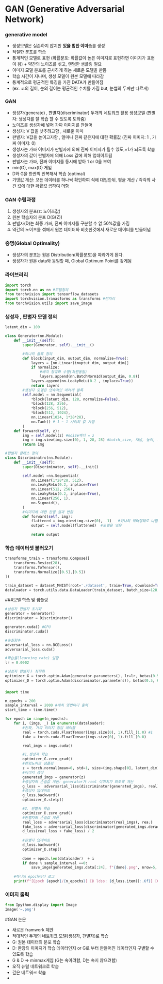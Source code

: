 # GAN (Generative Adversarial Network)

### generative model
- 생성모델은 실존하지 않지만 **있을 법한 이미**습를 생성
- 적절한 분포를 학습
- 통계적인 모델로 표현 (확률분포: 확률값이 높은 이미지로 표현하면 이미지가 표현이 됨) + 약간의 노이즈를 섞고, 랜덤한 샘플링 필요
- 이미지 모델 분포를 근사하게 하는 새로운 모델을 만듬
- 학습 시간이 지나며, 생성 모델이 원본 모델에 따라감
- 통계적으로 평균적인 특징을 가진 DATA가 만들어짐
- (ex. 코의 길이, 눈의 길이는 평균적인 수치를 가짐 but, 눈썹의 두께만 다르게)

### GAN
- 생성자(generate) , 판별자(discriminator) 두개의 네트워크 활용 생성모델 (판별자: 생성자를 잘 학습 할 수 있도록 도와줌)
- 노이즈를 생성자에 넣어 가짜 이미지를 만들어
- 생성자: V 값을 낮추려고함 , 새로운 이미
- 판별자: V값을 높이고자함 , 얼마나 진짜 같은지에 대한 확률값 (진짜 이미지: 1 , 가짜 이미지: 0)
- 생성자는 가짜 이미지가 판별자에 의해 진짜 이미지가 될수 있도,=1가 되도록 학습
- 생성자의 값이 판별자에 의해 Loss 값에 의해 업데이트됨
- 판별자는 가짜, 진짜 이미지를 동시에 받아 1 or 0을 부여
- min(G), max(D) 게임
- D와 G을 한번씩 반복해서 학습 (optimal)
- 기댓값 계산: 모든 데이터를 하나씩 확인하여 식에 대입한뒤, 평균 계산 / 각각의 사건 값에 대한 확률값 곱하여 더함

### GAN 수렴과정
1. 생성자의 분포(z: 노이즈값)
2. 원본 학습자의 분포 D(G(Z))
3. 판별자(D)는 최종 가짜, 진짜 이미지를 구분할 수 없 50%값을 가짐 
4. 약간의 노이즈를 섞에서 원본 데이터와 비슷한것에서 새로운 데이터를 만들어냄

### 증명(Global Optimality)
- 생성자의 분포는 원본 Distribution(확률분포)을 따라가게 된다.
- 생성자가 원본 data와 동일할 때, Global Optimum Point를 갖게됨

### 라이브러리 
```python
import torch
import torch.nn as nn #모델정의
from torchvision import tensorflow_datasets
import torchvision.tranasforms as transforms #전처리
from torchvision.utils import save_image
```

### 생성자 , 판별자 모델 정의 
```python
latent_dim = 100 

class Generator(nn.Module):
    def __init__(self):
        super(Generator, self).__init__()

        #하나의 블록 정의
        def block(input_dim, output_dim, normalize=True):
            layers = [nn.Linear(inuptut_dim, output_dim)]
            if normalize:
                #배치 정규화 수행(차원동일)
                layers.append(nn.BatchNorm1d(output_dim, 0.8))
            layers.append(nn.LeakyReLu(0.2 , inplace=True))
            return layers
        #생성자 모델은 연속적인 여러개 블록
        self.model = nn.Sequential(
            *block(latent_dim, 128, normalize=False),
            *block(128, 256),
            *block(256, 512),
            *block(512, 1024),
            nn.Linear(1024, 1*28*28),
            nn.Tanh() #-1 ~ 1 사이의 값 가짐
        )
    def forward(self, z):
        img = self.model(z) #noize벡터 = z
        img = img.view(img.size(0), 1, 28, 28) #batch_size, 채널, 높이, 너비
        return img

#판별자 클래스 정의
class Discriminatro(nn.Module):
    def __init__(self):
        super(Discriminator, self).__init()

        self.model =nn.Sequential(
            nn.Linear(1*28*28, 512),
            nn.LeakyReLu(0.2, inplace=True)
            nn.Linear(512, 256),
            nn.LeakyReLu(0.2, inplace=True),
            nn.Linear(256, 1),
            nn.Sigmoid(),
        )
        #이미지에 대한 판별 결과 반환
        def forward(self, img):
            flattened = img.view(img.size(0), -1)   #하나의 벡터형태로 나열
            output = self.model(flattened)  #모델을 넣음
            
            return output
```

### 학습 데이터셋 불러오기
```python
transforms_train = transforms.Compose([
    transforms.Resize(28),
    transforms.ToTensor(),
    transforms.Normalize([0.5],[0.5])
])

train_dataset = dataset_MNIST(root='./dataset', train=True, download=True, transform=transforms_train)
dataloader = torch.utils.data.DataLoader(train_dataset, batch_size=128, suffle=True, num_workses=4)

```

###모델 학습 및 샘플링 
```python
#생성자 판별자 초기화
generator = Generator()
discriminator = Discriminator()

generator.cuda() #GPU
discriminator.cuda()

#손실함수
adversarial_loss = nn.BCELoss()
adversarial_loss.cuda()

#학습률(learning rate) 설정
lr = 0.0002

#생성자 판별자ㅏ 최적화
optimizer_G = torch.optim.Adam(generator.parameters(), lr=lr, betas(0.5, 0.999))
optimizer_D = torch.optim.Adam(discriminator.parameters(), betas(0.5, 0.999))
```

###  
```python
import time

n_epochs = 200
sample_interval = 2000 #배치 몇번마다 출력
start_time = time.time()

for epoch in range(n_epochs):
    for i, (imgs, _) in enumerate(dataloader):
        #진짜, 가짜 이미지 정답 레이블 
        real = torch.cuda.FloatTensor(imgs.size(0), 1).fill_(1.0) #1
        fake = torch.cuda.FloatTensor(imgs.size(0), 1).fill_(0.0)

        real_imgs = imgs.cuda()

        #1.생성자 학습
        optimizer_G.zero_grad()
        #랜덤노이즈 샘플링
        z = torch.normal(mean=0, std=1, size=(img.shape[0], latent_dim)).cuda()
        #이미지 생성
        generated_imgs = generator(z)
        #생성자의 손실값 계싼: generator가 real 이미지가 되도록 계산
        g_loss =  adversarial_liss(discriminator(generated_imgs), real) #
        #생성자 업데이트
        g_loss.backward()
        optimizer_G.stetp()

        #2. 판별자 학습
        optimizer_D.zero_grad()
        #판별자의 손실값 계산
        real_loss = adversarial_loss(discriminator(real_imgs), rea;)
        fake_loss = adversarial_loss(discriminator(generated_imgs.derach()), fake)
        d_loss(real_loss + fake_loss) / 2
        
        #판별자 업데이트
        d_loss.backward()
        optimizer_D.step()
        
        done = epoch.len(dataloader)  + i
        if done % sample_interval ==0:
            save_imge(generated_imgs.data[:24], f"{done}.png", nrow=5, normalize=True)
            
    #하나의 epoch마다 로그
    print(f"[Epoch {epoch}/{n_epochs}] [D ldss: {d_loss.item():.6f}] [G loss: {g_loss.item():.6f}] [Elapsed time: {time.time() - start_time:.2f}s] ")

```

### 이미지 출력
```python
from Ipython.display import Image
Image('~.png')
```


#GAN 논문
- 새로운 framwork 제안
- 적대적인 두개의 네트워크 모델(생성자, 판별자)로 학습
- G: 원본 데이터의 분포 학습
- D: 한장의 이미지가 학습 데이터인지 or G로 부터 만들어진 데이터인지 구별할 수 있도록 학습
- G & D => minmax게임 (G는 속이려함, D는 속지 않으려함)
- 오직 뉴럴 네트워크로 학습
- 깊은 네트워크 학습
- 